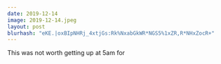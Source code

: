 ```yaml
---
date: 2019-12-14
image: 2019-12-14.jpeg
layout: post
blurhash: "eKE.|oxBIpNHRj_4xtjGs:Rk%NxabGkWR*NGS5%1xZR,R*NHxZocR+"
---
```


This was not worth getting up at 5am for
